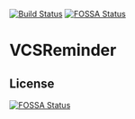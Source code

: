 [![Build Status](https://travis-ci.com/B31G3L/VCSReminder.svg?branch=master)](https://travis-ci.com/B31G3L/VCSReminder)
[![FOSSA Status](https://app.fossa.io/api/projects/git%2Bgithub.com%2FB31G3L%2FVCSReminder.svg?type=shield)](https://app.fossa.io/projects/git%2Bgithub.com%2FB31G3L%2FVCSReminder?ref=badge_shield)

# VCSReminder


## License
[![FOSSA Status](https://app.fossa.io/api/projects/git%2Bgithub.com%2FB31G3L%2FVCSReminder.svg?type=large)](https://app.fossa.io/projects/git%2Bgithub.com%2FB31G3L%2FVCSReminder?ref=badge_large)